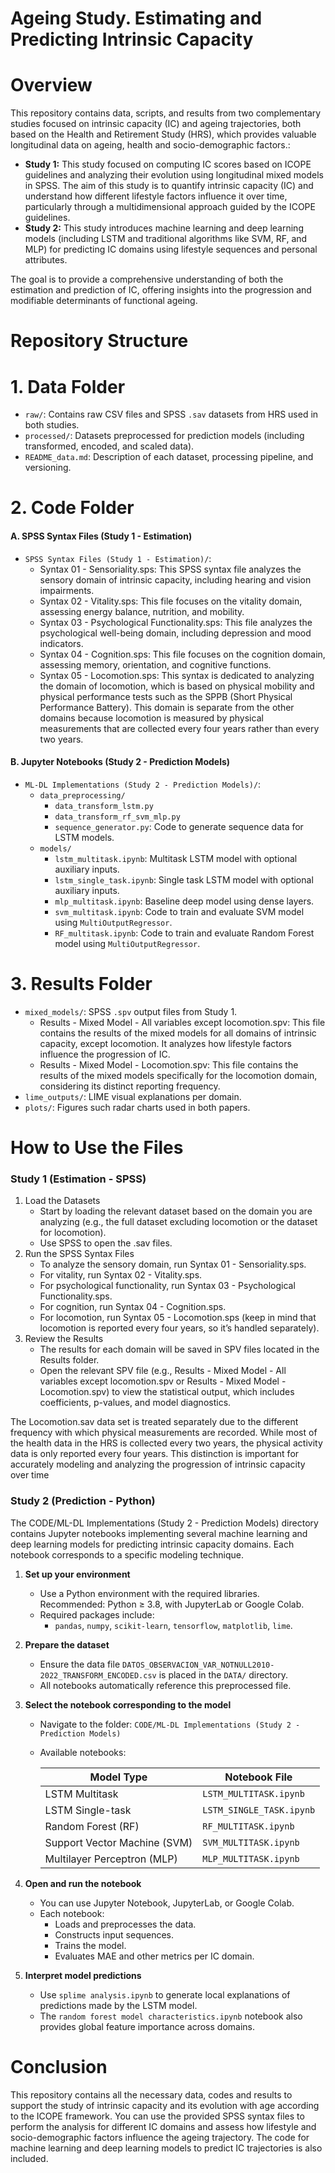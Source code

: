 # Ageing Study. Estimating and Predicting Intrinsic Capacity 

# Overview
This repository contains data, scripts, and results from two complementary studies focused on intrinsic capacity (IC) and ageing trajectories, both based on the Health and Retirement Study (HRS), which provides valuable longitudinal data on ageing, health and socio-demographic factors.:

- **Study 1:** This study focused on computing IC scores based on ICOPE guidelines and analyzing their evolution using longitudinal mixed models in SPSS. The aim of this study is to quantify intrinsic capacity (IC) and understand how different lifestyle factors influence it over time, particularly through a multidimensional approach guided by the ICOPE guidelines.
- **Study 2:** This study introduces machine learning and deep learning models (including LSTM and traditional algorithms like SVM, RF, and MLP) for predicting IC domains using lifestyle sequences and personal attributes.

The goal is to provide a comprehensive understanding of both the estimation and prediction of IC, offering insights into the progression and modifiable determinants of functional ageing.

# Repository Structure
# 1. Data Folder
- `raw/`: Contains raw CSV files and SPSS `.sav` datasets from HRS used in both studies.
- `processed/`: Datasets preprocessed for prediction models (including transformed, encoded, and scaled data).
- `README_data.md`: Description of each dataset, processing pipeline, and versioning.
# 2. Code Folder
#### A. SPSS Syntax Files (Study 1 - Estimation)
* `SPSS Syntax Files (Study 1 - Estimation)/`: 
  - Syntax 01 - Sensoriality.sps: This SPSS syntax file analyzes the sensory domain of intrinsic capacity, including hearing and vision impairments.
  - Syntax 02 - Vitality.sps: This file focuses on the vitality domain, assessing energy balance, nutrition, and mobility.
  - Syntax 03 - Psychological Functionality.sps: This file analyzes the psychological well-being domain, including depression and mood indicators.
  - Syntax 04 - Cognition.sps: This file focuses on the cognition domain, assessing memory, orientation, and cognitive functions.
  - Syntax 05 - Locomotion.sps: This syntax is dedicated to analyzing the domain of locomotion, which is based on physical mobility and physical performance tests such as the SPPB (Short Physical Performance Battery). This domain is separate from the other domains because locomotion is measured by physical measurements that are collected every four years rather than every two years.
#### B. Jupyter Notebooks (Study 2 - Prediction Models)
* `ML-DL Implementations (Study 2 - Prediction Models)/`:
  - `data_preprocessing/`
    - `data_transform_lstm.py`
    - `data_transform_rf_svm_mlp.py`
    - `sequence_generator.py`: Code to generate sequence data for LSTM models.
  - `models/`
    - `lstm_multitask.ipynb`: Multitask LSTM model with optional auxiliary inputs.
    - `lstm_single_task.ipynb`: Single task LSTM model with optional auxiliary inputs.
    - `mlp_multitask.ipynb`: Baseline deep model using dense layers.
    - `svm_multitask.ipynb`: Code to train and evaluate SVM model using `MultiOutputRegressor`.
    - `RF_multitask.ipynb`: Code to train and evaluate Random Forest model using `MultiOutputRegressor`.
# 3. Results Folder
* `mixed_models/`: SPSS `.spv` output files from Study 1.
  - Results - Mixed Model - All variables except locomotion.spv: This file contains the results of the mixed models for all domains of intrinsic capacity, except locomotion. It analyzes how lifestyle factors influence the     progression of IC.
  - Results - Mixed Model - Locomotion.spv: This file contains the results of the mixed models specifically for the locomotion domain, considering its distinct reporting frequency.
* `lime_outputs/`: LIME visual explanations per domain.
* `plots/`: Figures such radar charts used in both papers.
# How to Use the Files
### Study 1 (Estimation - SPSS)
1. Load the Datasets
    - Start by loading the relevant dataset based on the domain you are analyzing (e.g., the full dataset excluding locomotion or the dataset for locomotion).
    - Use SPSS to open the .sav files.
2. Run the SPSS Syntax Files
    * To analyze the sensory domain, run Syntax 01 - Sensoriality.sps.
    * For vitality, run Syntax 02 - Vitality.sps.
    * For psychological functionality, run Syntax 03 - Psychological Functionality.sps.
    * For cognition, run Syntax 04 - Cognition.sps.
    * For locomotion, run Syntax 05 - Locomotion.sps (keep in mind that locomotion is reported every four years, so it’s handled separately).
3. Review the Results
    * The results for each domain will be saved in SPV files located in the Results folder.
    * Open the relevant SPV file (e.g., Results - Mixed Model - All variables except locomotion.spv or Results - Mixed Model - Locomotion.spv) to view the statistical output, which includes coefficients, p-values, and model diagnostics.

The Locomotion.sav data set is treated separately due to the different frequency with which physical measurements are recorded. While most of the health data in the HRS is collected every two years, the physical activity data is only reported every four years. This distinction is important for accurately modeling and analyzing the progression of intrinsic capacity over time

### Study 2 (Prediction - Python)
The CODE/ML-DL Implementations (Study 2 - Prediction Models) directory contains Jupyter notebooks implementing several machine learning and deep learning models for predicting intrinsic capacity domains. Each notebook corresponds to a specific modeling technique.

1. **Set up your environment**
   - Use a Python environment with the required libraries. Recommended: Python ≥ 3.8, with JupyterLab or Google Colab.
   - Required packages include:
     - `pandas`, `numpy`, `scikit-learn`, `tensorflow`, `matplotlib`, `lime`.
  
2. **Prepare the dataset**
   - Ensure the data file `DATOS_OBSERVACION_VAR_NOTNULL2010-2022_TRANSFORM_ENCODED.csv` is placed in the `DATA/` directory.
   - All notebooks automatically reference this preprocessed file.

3. **Select the notebook corresponding to the model**
   - Navigate to the folder:
     `CODE/ML-DL Implementations (Study 2 - Prediction Models)`
   - Available notebooks:

     | Model Type                     | Notebook File                        |
     |--------------------------------|--------------------------------------|
     | LSTM Multitask                 | `LSTM_MULTITASK.ipynb`         |
     | LSTM Single-task               | `LSTM_SINGLE_TASK.ipynb`        |
     | Random Forest (RF)            | `RF_MULTITASK.ipynb`                     |
     | Support Vector Machine (SVM)  | `SVM_MULTITASK.ipynb`                    |
     | Multilayer Perceptron (MLP)   | `MLP_MULTITASK.ipynb`                    |
   

4. **Open and run the notebook**
   - You can use Jupyter Notebook, JupyterLab, or Google Colab.
   - Each notebook:
     - Loads and preprocesses the data.
     - Constructs input sequences.
     - Trains the model.
     - Evaluates MAE and other metrics per IC domain.

5. **Interpret model predictions**
   - Use `splime analysis.ipynb` to generate local explanations of predictions made by the LSTM model.
   - The `random forest model characteristics.ipynb` notebook also provides global feature importance across domains.

# Conclusion
This repository contains all the necessary data, codes and results to support the study of intrinsic capacity and its evolution with age according to the ICOPE framework. You can use the provided SPSS syntax files to perform the analysis for different IC domains and assess how lifestyle and socio-demographic factors influence the ageing trajectory. The code for machine learning and deep learning models to predict IC trajectories is also included.
